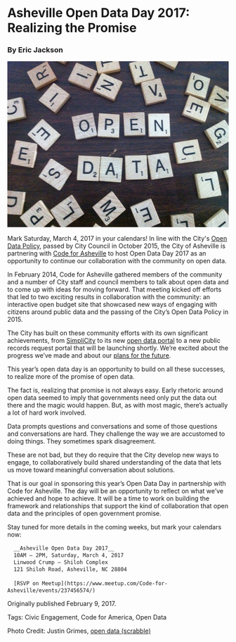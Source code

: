 # Asheville Open Data Day 2017: Realizing the Promise
### By Eric Jackson

![open data (scrabble). Photo by Justin Grimes](../assets/8016189356eaa656e9b6z.jpg "open data (scrabble)")

Mark Saturday, March 4, 2017 in your calendars! In line with the City's [Open Data Policy](http://coablog.ashevillenc.gov/wp-content/uploads/2016/02/Resolution-No.-15-189.pdf), passed by City Council in October 2015, the City of Asheville is partnering with [Code for Asheville](http://www.codeforasheville.org/) to host Open Data Day 2017 as an opportunity to continue our collaboration with the community on open data.

In February 2014, Code for Asheville gathered members of the community and a number of City staff and council members to talk about open data and to come up with ideas for moving forward. That meeting kicked off efforts that led to two exciting results in collaboration with the community: an interactive open budget site that showcased new ways of engaging with citizens around public data and the passing of the City’s Open Data Policy in 2015.

The City has built on these community efforts with its own significant achievements, from [SimpliCity](http://simplicity.ashevillenc.gov/#/search) to its new [open data portal](http://data.ashevillenc.gov/) to a new public records request portal that will be launching shortly. We’re excited about the progress we’ve made and about our [plans for the future](https://github.com/cityofasheville/open-data-portal-technical-plan-2016).

This year’s open data day is an opportunity to build on all these successes, to realize more of the promise of open data.

The fact is, realizing that promise is not always easy. Early rhetoric around open data seemed to imply that governments need only put the data out there and the magic would happen. But, as with most magic, there’s actually a lot of hard work involved.

Data prompts questions and conversations and some of those questions and conversations are hard. They challenge the way we are accustomed to doing things. They sometimes spark disagreement.

These are not bad, but they do require that the City develop new ways to engage, to collaboratively build shared understanding of the data that lets us move toward meaningful conversation about solutions.

That is our goal in sponsoring this year’s Open Data Day in partnership with Code for Asheville. The day will be an opportunity to reflect on what we’ve achieved and hope to achieve. It will be a time to work on building the framework and relationships that support the kind of collaboration that open data and the principles of open government promise.

Stay tuned for more details in the coming weeks, but mark your calendars now:

````
  __Asheville Open Data Day 2017__
  10AM – 2PM, Saturday, March 4, 2017
  Linwood Crump – Shiloh Complex
  121 Shiloh Road, Asheville, NC 28804

  [RSVP on Meetup](https://www.meetup.com/Code-for-Asheville/events/237456574/)
````

Originally published February 9, 2017.

Tags: Civic Engagement, Code for America, Open Data

Photo Credit: Justin Grimes, [open data (scrabble)](https://www.flickr.com/photos/notbrucelee/8016189356/in/photostream/)


